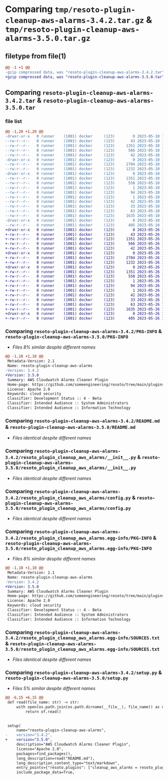 # Comparing `tmp/resoto-plugin-cleanup-aws-alarms-3.4.2.tar.gz` & `tmp/resoto-plugin-cleanup-aws-alarms-3.5.0.tar.gz`

## filetype from file(1)

```diff
@@ -1 +1 @@
-gzip compressed data, was "resoto-plugin-cleanup-aws-alarms-3.4.2.tar", last modified: Wed May 10 12:21:37 2023, max compression
+gzip compressed data, was "resoto-plugin-cleanup-aws-alarms-3.5.0.tar", last modified: Fri May 26 18:27:09 2023, max compression
```

## Comparing `resoto-plugin-cleanup-aws-alarms-3.4.2.tar` & `resoto-plugin-cleanup-aws-alarms-3.5.0.tar`

### file list

```diff
@@ -1,20 +1,20 @@
-drwxr-xr-x   0 runner    (1001) docker     (123)        0 2023-05-10 12:21:37.796444 resoto-plugin-cleanup-aws-alarms-3.4.2/
--rw-r--r--   0 runner    (1001) docker     (123)       43 2023-05-10 12:19:34.000000 resoto-plugin-cleanup-aws-alarms-3.4.2/MANIFEST.in
--rw-r--r--   0 runner    (1001) docker     (123)     1351 2023-05-10 12:21:37.796444 resoto-plugin-cleanup-aws-alarms-3.4.2/PKG-INFO
--rw-r--r--   0 runner    (1001) docker     (123)      566 2023-05-10 12:19:34.000000 resoto-plugin-cleanup-aws-alarms-3.4.2/README.md
--rw-r--r--   0 runner    (1001) docker     (123)       42 2023-05-10 12:19:34.000000 resoto-plugin-cleanup-aws-alarms-3.4.2/requirements.txt
-drwxr-xr-x   0 runner    (1001) docker     (123)        0 2023-05-10 12:21:37.796444 resoto-plugin-cleanup-aws-alarms-3.4.2/resoto_plugin_cleanup_aws_alarms/
--rw-r--r--   0 runner    (1001) docker     (123)     2704 2023-05-10 12:19:34.000000 resoto-plugin-cleanup-aws-alarms-3.4.2/resoto_plugin_cleanup_aws_alarms/__init__.py
--rw-r--r--   0 runner    (1001) docker     (123)     1232 2023-05-10 12:19:34.000000 resoto-plugin-cleanup-aws-alarms-3.4.2/resoto_plugin_cleanup_aws_alarms/config.py
-drwxr-xr-x   0 runner    (1001) docker     (123)        0 2023-05-10 12:21:37.796444 resoto-plugin-cleanup-aws-alarms-3.4.2/resoto_plugin_cleanup_aws_alarms.egg-info/
--rw-r--r--   0 runner    (1001) docker     (123)     1351 2023-05-10 12:21:37.000000 resoto-plugin-cleanup-aws-alarms-3.4.2/resoto_plugin_cleanup_aws_alarms.egg-info/PKG-INFO
--rw-r--r--   0 runner    (1001) docker     (123)      558 2023-05-10 12:21:37.000000 resoto-plugin-cleanup-aws-alarms-3.4.2/resoto_plugin_cleanup_aws_alarms.egg-info/SOURCES.txt
--rw-r--r--   0 runner    (1001) docker     (123)        1 2023-05-10 12:21:37.000000 resoto-plugin-cleanup-aws-alarms-3.4.2/resoto_plugin_cleanup_aws_alarms.egg-info/dependency_links.txt
--rw-r--r--   0 runner    (1001) docker     (123)       94 2023-05-10 12:21:37.000000 resoto-plugin-cleanup-aws-alarms-3.4.2/resoto_plugin_cleanup_aws_alarms.egg-info/entry_points.txt
--rw-r--r--   0 runner    (1001) docker     (123)        1 2023-05-10 12:21:37.000000 resoto-plugin-cleanup-aws-alarms-3.4.2/resoto_plugin_cleanup_aws_alarms.egg-info/not-zip-safe
--rw-r--r--   0 runner    (1001) docker     (123)       42 2023-05-10 12:21:37.000000 resoto-plugin-cleanup-aws-alarms-3.4.2/resoto_plugin_cleanup_aws_alarms.egg-info/requires.txt
--rw-r--r--   0 runner    (1001) docker     (123)       33 2023-05-10 12:21:37.000000 resoto-plugin-cleanup-aws-alarms-3.4.2/resoto_plugin_cleanup_aws_alarms.egg-info/top_level.txt
--rw-r--r--   0 runner    (1001) docker     (123)       63 2023-05-10 12:21:37.796444 resoto-plugin-cleanup-aws-alarms-3.4.2/setup.cfg
--rw-r--r--   0 runner    (1001) docker     (123)     1635 2023-05-10 12:19:34.000000 resoto-plugin-cleanup-aws-alarms-3.4.2/setup.py
-drwxr-xr-x   0 runner    (1001) docker     (123)        0 2023-05-10 12:21:37.796444 resoto-plugin-cleanup-aws-alarms-3.4.2/test/
--rw-r--r--   0 runner    (1001) docker     (123)      405 2023-05-10 12:19:34.000000 resoto-plugin-cleanup-aws-alarms-3.4.2/test/test_config.py
+drwxr-xr-x   0 runner    (1001) docker     (123)        0 2023-05-26 18:27:09.683095 resoto-plugin-cleanup-aws-alarms-3.5.0/
+-rw-r--r--   0 runner    (1001) docker     (123)       43 2023-05-26 18:24:22.000000 resoto-plugin-cleanup-aws-alarms-3.5.0/MANIFEST.in
+-rw-r--r--   0 runner    (1001) docker     (123)     1351 2023-05-26 18:27:09.683095 resoto-plugin-cleanup-aws-alarms-3.5.0/PKG-INFO
+-rw-r--r--   0 runner    (1001) docker     (123)      566 2023-05-26 18:24:22.000000 resoto-plugin-cleanup-aws-alarms-3.5.0/README.md
+-rw-r--r--   0 runner    (1001) docker     (123)       42 2023-05-26 18:24:22.000000 resoto-plugin-cleanup-aws-alarms-3.5.0/requirements.txt
+drwxr-xr-x   0 runner    (1001) docker     (123)        0 2023-05-26 18:27:09.679095 resoto-plugin-cleanup-aws-alarms-3.5.0/resoto_plugin_cleanup_aws_alarms/
+-rw-r--r--   0 runner    (1001) docker     (123)     2704 2023-05-26 18:24:22.000000 resoto-plugin-cleanup-aws-alarms-3.5.0/resoto_plugin_cleanup_aws_alarms/__init__.py
+-rw-r--r--   0 runner    (1001) docker     (123)     1232 2023-05-26 18:24:22.000000 resoto-plugin-cleanup-aws-alarms-3.5.0/resoto_plugin_cleanup_aws_alarms/config.py
+drwxr-xr-x   0 runner    (1001) docker     (123)        0 2023-05-26 18:27:09.683095 resoto-plugin-cleanup-aws-alarms-3.5.0/resoto_plugin_cleanup_aws_alarms.egg-info/
+-rw-r--r--   0 runner    (1001) docker     (123)     1351 2023-05-26 18:27:09.000000 resoto-plugin-cleanup-aws-alarms-3.5.0/resoto_plugin_cleanup_aws_alarms.egg-info/PKG-INFO
+-rw-r--r--   0 runner    (1001) docker     (123)      558 2023-05-26 18:27:09.000000 resoto-plugin-cleanup-aws-alarms-3.5.0/resoto_plugin_cleanup_aws_alarms.egg-info/SOURCES.txt
+-rw-r--r--   0 runner    (1001) docker     (123)        1 2023-05-26 18:27:09.000000 resoto-plugin-cleanup-aws-alarms-3.5.0/resoto_plugin_cleanup_aws_alarms.egg-info/dependency_links.txt
+-rw-r--r--   0 runner    (1001) docker     (123)       94 2023-05-26 18:27:09.000000 resoto-plugin-cleanup-aws-alarms-3.5.0/resoto_plugin_cleanup_aws_alarms.egg-info/entry_points.txt
+-rw-r--r--   0 runner    (1001) docker     (123)        1 2023-05-26 18:27:09.000000 resoto-plugin-cleanup-aws-alarms-3.5.0/resoto_plugin_cleanup_aws_alarms.egg-info/not-zip-safe
+-rw-r--r--   0 runner    (1001) docker     (123)       42 2023-05-26 18:27:09.000000 resoto-plugin-cleanup-aws-alarms-3.5.0/resoto_plugin_cleanup_aws_alarms.egg-info/requires.txt
+-rw-r--r--   0 runner    (1001) docker     (123)       33 2023-05-26 18:27:09.000000 resoto-plugin-cleanup-aws-alarms-3.5.0/resoto_plugin_cleanup_aws_alarms.egg-info/top_level.txt
+-rw-r--r--   0 runner    (1001) docker     (123)       63 2023-05-26 18:27:09.683095 resoto-plugin-cleanup-aws-alarms-3.5.0/setup.cfg
+-rw-r--r--   0 runner    (1001) docker     (123)     1635 2023-05-26 18:24:22.000000 resoto-plugin-cleanup-aws-alarms-3.5.0/setup.py
+drwxr-xr-x   0 runner    (1001) docker     (123)        0 2023-05-26 18:27:09.683095 resoto-plugin-cleanup-aws-alarms-3.5.0/test/
+-rw-r--r--   0 runner    (1001) docker     (123)      405 2023-05-26 18:24:22.000000 resoto-plugin-cleanup-aws-alarms-3.5.0/test/test_config.py
```

### Comparing `resoto-plugin-cleanup-aws-alarms-3.4.2/PKG-INFO` & `resoto-plugin-cleanup-aws-alarms-3.5.0/PKG-INFO`

 * *Files 8% similar despite different names*

```diff
@@ -1,10 +1,10 @@
 Metadata-Version: 2.1
 Name: resoto-plugin-cleanup-aws-alarms
-Version: 3.4.2
+Version: 3.5.0
 Summary: AWS Cloudwatch Alarms Cleaner Plugin
 Home-page: https://github.com/someengineering/resoto/tree/main/plugins/cleanup_aws_alarms
 License: Apache 2.0
 Keywords: cloud security
 Classifier: Development Status :: 4 - Beta
 Classifier: Intended Audience :: System Administrators
 Classifier: Intended Audience :: Information Technology
```

### Comparing `resoto-plugin-cleanup-aws-alarms-3.4.2/README.md` & `resoto-plugin-cleanup-aws-alarms-3.5.0/README.md`

 * *Files identical despite different names*

### Comparing `resoto-plugin-cleanup-aws-alarms-3.4.2/resoto_plugin_cleanup_aws_alarms/__init__.py` & `resoto-plugin-cleanup-aws-alarms-3.5.0/resoto_plugin_cleanup_aws_alarms/__init__.py`

 * *Files identical despite different names*

### Comparing `resoto-plugin-cleanup-aws-alarms-3.4.2/resoto_plugin_cleanup_aws_alarms/config.py` & `resoto-plugin-cleanup-aws-alarms-3.5.0/resoto_plugin_cleanup_aws_alarms/config.py`

 * *Files identical despite different names*

### Comparing `resoto-plugin-cleanup-aws-alarms-3.4.2/resoto_plugin_cleanup_aws_alarms.egg-info/PKG-INFO` & `resoto-plugin-cleanup-aws-alarms-3.5.0/resoto_plugin_cleanup_aws_alarms.egg-info/PKG-INFO`

 * *Files 8% similar despite different names*

```diff
@@ -1,10 +1,10 @@
 Metadata-Version: 2.1
 Name: resoto-plugin-cleanup-aws-alarms
-Version: 3.4.2
+Version: 3.5.0
 Summary: AWS Cloudwatch Alarms Cleaner Plugin
 Home-page: https://github.com/someengineering/resoto/tree/main/plugins/cleanup_aws_alarms
 License: Apache 2.0
 Keywords: cloud security
 Classifier: Development Status :: 4 - Beta
 Classifier: Intended Audience :: System Administrators
 Classifier: Intended Audience :: Information Technology
```

### Comparing `resoto-plugin-cleanup-aws-alarms-3.4.2/resoto_plugin_cleanup_aws_alarms.egg-info/SOURCES.txt` & `resoto-plugin-cleanup-aws-alarms-3.5.0/resoto_plugin_cleanup_aws_alarms.egg-info/SOURCES.txt`

 * *Files identical despite different names*

### Comparing `resoto-plugin-cleanup-aws-alarms-3.4.2/setup.py` & `resoto-plugin-cleanup-aws-alarms-3.5.0/setup.py`

 * *Files 5% similar despite different names*

```diff
@@ -6,15 +6,15 @@
 def read(file_name: str) -> str:
     with open(os.path.join(os.path.dirname(__file__), file_name)) as of:
         return of.read()
 
 
 setup(
     name="resoto-plugin-cleanup-aws-alarms",
-    version="3.4.2",
+    version="3.5.0",
     description="AWS Cloudwatch Alarms Cleaner Plugin",
     license="Apache 2.0",
     packages=find_packages(),
     long_description=read("README.md"),
     long_description_content_type="text/markdown",
     entry_points={"resoto.plugins": ["cleanup_aws_alarms = resoto_plugin_cleanup_aws_alarms:CleanupAWSAlarmsPlugin"]},
     include_package_data=True,
```

